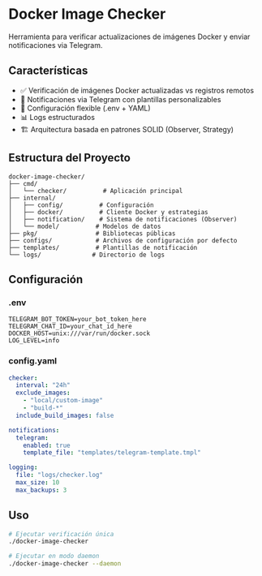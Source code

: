 # Docker Image Checker

Herramienta para verificar actualizaciones de imágenes Docker y enviar notificaciones via Telegram.

## Características

- ✅ Verificación de imágenes Docker actualizadas vs registros remotos
- 📱 Notificaciones via Telegram con plantillas personalizables
- 🔧 Configuración flexible (.env + YAML)
- 📊 Logs estructurados
- 🏗️ Arquitectura basada en patrones SOLID (Observer, Strategy)

## Estructura del Proyecto

```
docker-image-checker/
├── cmd/
│   └── checker/          # Aplicación principal
├── internal/
│   ├── config/          # Configuración
│   ├── docker/          # Cliente Docker y estrategias
│   ├── notification/    # Sistema de notificaciones (Observer)
│   └── model/          # Modelos de datos
├── pkg/                # Bibliotecas públicas
├── configs/            # Archivos de configuración por defecto
├── templates/          # Plantillas de notificación
└── logs/              # Directorio de logs
```

## Configuración

### .env
```env
TELEGRAM_BOT_TOKEN=your_bot_token_here
TELEGRAM_CHAT_ID=your_chat_id_here
DOCKER_HOST=unix:///var/run/docker.sock
LOG_LEVEL=info
```

### config.yaml
```yaml
checker:
  interval: "24h"
  exclude_images:
    - "local/custom-image"
    - "build-*"
  include_build_images: false

notifications:
  telegram:
    enabled: true
    template_file: "templates/telegram-template.tmpl"

logging:
  file: "logs/checker.log"
  max_size: 10
  max_backups: 3
```

## Uso

```bash
# Ejecutar verificación única
./docker-image-checker

# Ejecutar en modo daemon
./docker-image-checker --daemon
```
